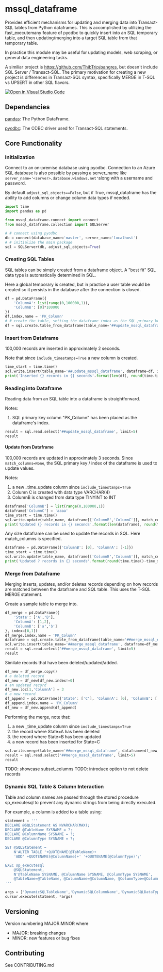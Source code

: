 # mssql_dataframe

Provides efficient mechanisms for updating and merging data into Transact-SQL tables from Python dataframes. This is accomplished by utilizing the fast_executemany feature of pyodbc to quickly insert into an SQL temporary table, and then updating/merging into a target SQL table from that temporary table.

In practice this module may be useful for updating models, web scraping, or general data engineering tasks.

A similiar project is https://github.com/ThibTrip/pangres, but doesn't include SQL Server / Transact-SQL. The primary motivation for creating a new project is differences in Transact-SQL syntax, specifically MERGE in T-SQL vs UPSERT in other SQL flavors.

[![Open in Visual Studio Code](https://open.vscode.dev/badges/open-in-vscode.svg)](https://open.vscode.dev/jwcook23/mssql_dataframe)

## Dependancies
[pandas](https://pandas.pydata.org/): The Python DataFrame.

[pyodbc](https://docs.microsoft.com/en-us/sql/connect/python/pyodbc/python-sql-driver-pyodbc?view=sql-server-ver15): The ODBC driver used for Transact-SQL statements.

## Core Functionality

### Initialization

Connect to an on-premise database using pyodbc. Connection to an Azure SQL database is also possible by passing a server_name like `server_name='<server>.database.windows.net'`along with a username and password.

By default `adjust_sql_objects==False`, but if True, mssql_dataframe has the ability to add columns or change column data types if needed.

```python
import time
import pandas as pd

from mssql_dataframe.connect import connect
from mssql_dataframe.collection import SQLServer

# # connect using pyodbc
db = connect(database_name='master', server_name='localhost')
# # initialize the main package
sql = SQLServer(db, adjust_sql_objects=True)
```

### Creating SQL Tables

SQL tables can be simply created from a dataframe object. A "best fit" SQL data type is automatically determined in SQL.

Here a global temporary is created, but in practice a user table would be created so it persists in the database after the connection is closed.

``` python
df = pd.DataFrame({
    'ColumnA': list(range(0,100000,1)),
    'ColumnB': [0]*100000 
})
df.index.name = 'PK_Column'
# # create the table, setting the dataframe index as the SQL primary key
df = sql.create.table_from_dataframe(table_name='##update_mssql_dataframe', dataframe=df, primary_key='index')
```

### Insert from Dataframe

100,000 records are inserted in approximately 2 seconds.

Note that since `include_timestamps=True` a new column is created.

``` python
time_start = time.time()
sql.write.insert(table_name='##update_mssql_dataframe', dataframe=df, include_timestamps=True)
print('Inserted {} records in {} seconds'.format(len(df), round(time.time()-time_start,2)))

```

### Reading into Dataframe

Reading data from an SQL table into a dataframe is straightforward.

Notes:
1. SQL primary key column "PK_Column" has been placed as the dataframe's index.

``` python
result = sql.read.select('##update_mssql_dataframe', limit=5)
result
```

#### Update from Dataframe

100,000 records are updated in approximately 3 seconds. Since `match_columns=None`, the SQL primary key / index of the dataframe is used to update values.

Notes:
1. a new _time_update column since `include_timestamps=True`
2. Column C is created with data type VARCHAR(4)
3. ColumnB is changed from data type TINYINT to INT

``` python
dataframe['ColumnB'] = list(range(0,100000,1))
dataframe['ColumnC'] = 'aaaa'
time_start = time.time()
sql.write.update(table_name, dataframe[['ColumnB','ColumnC']], match_columns=None)
print('Updated {} records in {} seconds'.format(len(dataframe), round(time.time()-time_start,2)))
```

Any size dataframe can be used to update the records in SQL. Here match_columns is specified.

``` python
dataframe = pd.DataFrame({'ColumnB': [0], 'ColumnA': [-1]})
time_start = time.time()
sql.write.update(table_name, dataframe[['ColumnB','ColumnA']], match_columns = ['ColumnB'])
print('Updated ? records in {} seconds'.format(round(time.time()-time_start,2)))
```

### Merge from Dataframe

Merging inserts, updates, and/or deletes records depending on how records are matched between the dataframe and SQL table. This uses the T-SQL MERGE statement.

Create a sample table to merge into.

``` python
df_merge = pd.DataFrame({
    'State': ['A','B'],
    'ColumnA': [1,2],
    'ColumnB': ['a','b']
}, index=[0,1])
df_merge.index.name = 'PK_Column'
dataframe = sql.create.table_from_dataframe(table_name='##merge_mssql_dataframe', dataframe=df_merge, primary_key='index')
sql.write.insert(table_name='##merge_mssql_dataframe', dataframe=df_merge, include_timestamps=True)
result = sql.read.select('##merge_mssql_dataframe', limit=5)
result
```

Similate records that have been deleted/updated/added.

```python
df_new = df_merge.copy()
# a deleted record
df_new = df_new[df_new.index!=0]
# an updated record
df_new.loc[1,'ColumnA'] = 3
# a new record
df_append = pd.DataFrame({'State': ['C'], 'ColumnA': [6], 'ColumnB': ['d']}, index=[2])
df_append.index.name = 'PK_Column'
df_new = df_new.append(df_append)
```

Performing the merge, note that:

1. a new _time_update column since `include_timestamps=True`
2. the record where State=A has been deleted
3. the record where State=B has been updated
3. a new record has been inserted for State=C

``` python
sql.write.merge(table_name='##merge_mssql_dataframe', dataframe=df_new, match_columns=['PK_Column','State'], include_timestamps=True)
result = sql.read.select('##merge_mssql_dataframe', limit=5)
result
```

TODO: showcase subset_columns
TODO: introduce option to not delete records

### Dynamic SQL Table & Column Interaction

Table and column names are passed through the stored procedure sp_executesql to prevent any dynamic strings from being directly executed.

For example, a column is added to a table using:

```python
statement = '''
DECLARE @SQLStatement AS NVARCHAR(MAX);
DECLARE @TableName SYSNAME = ?;
DECLARE @ColumnName SYSNAME = ?;
DECLARE @ColumnType SYSNAME = ?;

SET @SQLStatement = 
    N'ALTER TABLE '+QUOTENAME(@TableName)+
    'ADD' +QUOTENAME(@ColumnName)+' '+QUOTENAME(@ColumnType)';'

EXEC sp_executesql 
    @SQLStatement,
    N'@TableName SYSNAME, @ColumnName SYSNAME, @ColumnType SYSNAME',
    @TableName=@TableName, @ColumnName=@ColumnName, @ColumnType=@ColumnType;
'''

args = ['DynamicSQLTableName','DynamicSQLColumnName','DynamicSQLDataType']
cursor.execute(statment, *args)
```

## Versioning

Version numbering MAJOR.MINOR where
- MAJOR: breaking changes
- MINOR: new features or bug fixes

## Contributing

See CONTRIBUTING.md